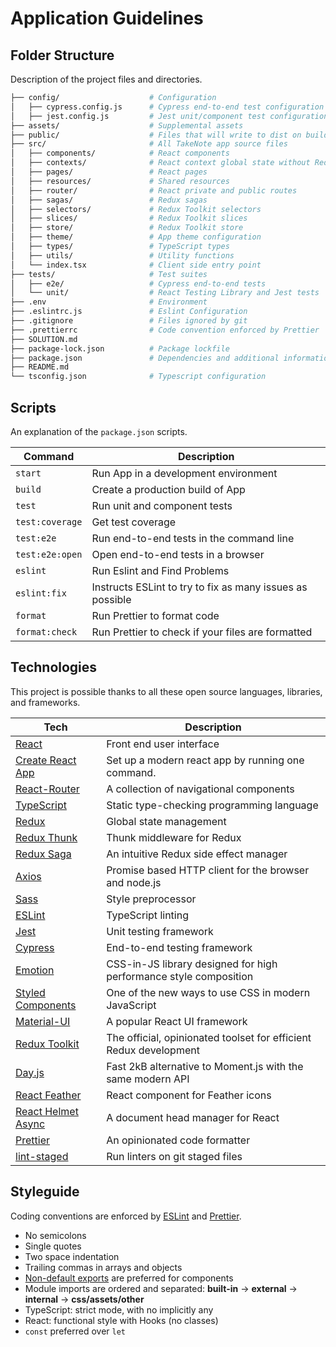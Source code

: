 # Application Guidelines

## Folder Structure

Description of the project files and directories.

```bash
├── config/                    # Configuration
│   ├── cypress.config.js      # Cypress end-to-end test configuration
│   ├── jest.config.js         # Jest unit/component test configuration
├── assets/                    # Supplemental assets
├── public/                    # Files that will write to dist on build
├── src/                       # All TakeNote app source files
│   ├── components/            # React components
│   ├── contexts/              # React context global state without Redux
│   ├── pages/                 # React pages
│   ├── resources/             # Shared resources
│   ├── router/                # React private and public routes
│   ├── sagas/                 # Redux sagas
│   ├── selectors/             # Redux Toolkit selectors
│   ├── slices/                # Redux Toolkit slices
│   ├── store/                 # Redux Toolkit store
│   ├── theme/                 # App theme configuration
│   ├── types/                 # TypeScript types
│   ├── utils/                 # Utility functions
│   └── index.tsx              # Client side entry point
├── tests/                     # Test suites
│   ├── e2e/                   # Cypress end-to-end tests
│   └── unit/                  # React Testing Library and Jest tests
├── .env                       # Environment
├── .eslintrc.js               # Eslint Configuration
├── .gitignore                 # Files ignored by git
├── .prettierrc                # Code convention enforced by Prettier
├── SOLUTION.md
├── package-lock.json          # Package lockfile
├── package.json               # Dependencies and additional information
├── README.md
└── tsconfig.json              # Typescript configuration
```

## Scripts

An explanation of the `package.json` scripts.

| Command         | Description                                               |
| --------------- | --------------------------------------------------------- |
| `start`         | Run App in a development environment                      |
| `build`         | Create a production build of App                          |
| `test`          | Run unit and component tests                              |
| `test:coverage` | Get test coverage                                         |
| `test:e2e`      | Run end-to-end tests in the command line                  |
| `test:e2e:open` | Open end-to-end tests in a browser                        |
| `eslint`        | Run Eslint and Find Problems                              |
| `eslint:fix`    | Instructs ESLint to try to fix as many issues as possible |
| `format`        | Run Prettier to format code                               |
| `format:check`  | Run Prettier to check if your files are formatted         |

## Technologies

This project is possible thanks to all these open source languages, libraries, and frameworks.

| Tech                                                                 | Description                                                       |
| -------------------------------------------------------------------- | ----------------------------------------------------------------- |
| [React](https://reactjs.org/)                                        | Front end user interface                                          |
| [Create React App](https://github.com/facebook/create-react-app/)    | Set up a modern react app by running one command.                 |
| [React-Router](https://reactrouter.com/)                             | A collection of navigational components                           |
| [TypeScript](https://www.typescriptlang.org/)                        | Static type-checking programming language                         |
| [Redux](https://redux.js.org/)                                       | Global state management                                           |
| [Redux Thunk](https://github.com/reduxjs/redux-thunk/)               | Thunk middleware for Redux                                        |
| [Redux Saga](https://redux-saga.js.org/)                             | An intuitive Redux side effect manager                            |
| [Axios](https://sass-lang.com/)                                      | Promise based HTTP client for the browser and node.js             |
| [Sass](https://sass-lang.com/)                                       | Style preprocessor                                                |
| [ESLint](https://eslint.org/)                                        | TypeScript linting                                                |
| [Jest](https://jestjs.io/)                                           | Unit testing framework                                            |
| [Cypress](https://www.cypress.io/)                                   | End-to-end testing framework                                      |
| [Emotion](https://github.com/emotion-js/emotion/)                    | CSS-in-JS library designed for high performance style composition |
| [Styled Components](https://styled-components.com/)                  | One of the new ways to use CSS in modern JavaScript               |
| [Material-UI](https://material-ui.com/)                              | A popular React UI framework                                      |
| [Redux Toolkit](https://github.com/reduxjs/redux-toolkit/)           | The official, opinionated toolset for efficient Redux development |
| [Day.js](https://day.js.org/)                                        | Fast 2kB alternative to Moment.js with the same modern API        |
| [React Feather](https://github.com/feathericons/react-feather)       | React component for Feather icons                                 |
| [React Helmet Async](https://github.com/staylor/react-helmet-async/) | A document head manager for React                                 |
| [Prettier](https://prettier.io/)                                     | An opinionated code formatter                                     |
| [lint-staged](https://www.cypress.io/)                               | Run linters on git staged files                                   |

## Styleguide

Coding conventions are enforced by [ESLint](.eslintrc.js) and [Prettier](.prettierrc).

- No semicolons
- Single quotes
- Two space indentation
- Trailing commas in arrays and objects
- [Non-default exports](https://humanwhocodes.com/blog/2019/01/stop-using-default-exports-javascript-module/) are preferred for components
- Module imports are ordered and separated: **built-in** -> **external** -> **internal** -> **css/assets/other**
- TypeScript: strict mode, with no implicitly any
- React: functional style with Hooks (no classes)
- `const` preferred over `let`
